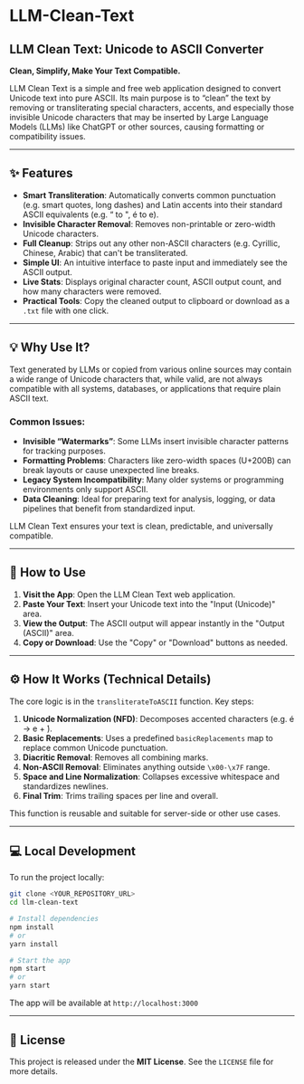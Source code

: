 # LLM-Clean-Text

## LLM Clean Text: Unicode to ASCII Converter

**Clean, Simplify, Make Your Text Compatible.**

LLM Clean Text is a simple and free web application designed to convert Unicode text into pure ASCII. Its main purpose is to “clean” the text by removing or transliterating special characters, accents, and especially those invisible Unicode characters that may be inserted by Large Language Models (LLMs) like ChatGPT or other sources, causing formatting or compatibility issues.

---

## ✨ Features

* **Smart Transliteration**: Automatically converts common punctuation (e.g. smart quotes, long dashes) and Latin accents into their standard ASCII equivalents (e.g. “ to ", é to e).
* **Invisible Character Removal**: Removes non-printable or zero-width Unicode characters.
* **Full Cleanup**: Strips out any other non-ASCII characters (e.g. Cyrillic, Chinese, Arabic) that can't be transliterated.
* **Simple UI**: An intuitive interface to paste input and immediately see the ASCII output.
* **Live Stats**: Displays original character count, ASCII output count, and how many characters were removed.
* **Practical Tools**: Copy the cleaned output to clipboard or download as a `.txt` file with one click.

---

## 💡 Why Use It?

Text generated by LLMs or copied from various online sources may contain a wide range of Unicode characters that, while valid, are not always compatible with all systems, databases, or applications that require plain ASCII text.

### Common Issues:

* **Invisible “Watermarks”**: Some LLMs insert invisible character patterns for tracking purposes.
* **Formatting Problems**: Characters like zero-width spaces (U+200B) can break layouts or cause unexpected line breaks.
* **Legacy System Incompatibility**: Many older systems or programming environments only support ASCII.
* **Data Cleaning**: Ideal for preparing text for analysis, logging, or data pipelines that benefit from standardized input.

LLM Clean Text ensures your text is clean, predictable, and universally compatible.

---

## 🚀 How to Use

1. **Visit the App**: Open the LLM Clean Text web application.
2. **Paste Your Text**: Insert your Unicode text into the "Input (Unicode)" area.
3. **View the Output**: The ASCII output will appear instantly in the "Output (ASCII)" area.
4. **Copy or Download**: Use the "Copy" or "Download" buttons as needed.

---

## ⚙️ How It Works (Technical Details)

The core logic is in the `transliterateToASCII` function. Key steps:

1. **Unicode Normalization (NFD)**: Decomposes accented characters (e.g. é → e + ́).
2. **Basic Replacements**: Uses a predefined `basicReplacements` map to replace common Unicode punctuation.
3. **Diacritic Removal**: Removes all combining marks.
4. **Non-ASCII Removal**: Eliminates anything outside `\x00-\x7F` range.
5. **Space and Line Normalization**: Collapses excessive whitespace and standardizes newlines.
6. **Final Trim**: Trims trailing spaces per line and overall.

This function is reusable and suitable for server-side or other use cases.

---

## 💻 Local Development

To run the project locally:

```bash
git clone <YOUR_REPOSITORY_URL>
cd llm-clean-text

# Install dependencies
npm install
# or
yarn install

# Start the app
npm start
# or
yarn start
```

The app will be available at `http://localhost:3000`

---

## 📄 License

This project is released under the **MIT License**.
See the `LICENSE` file for more details.
